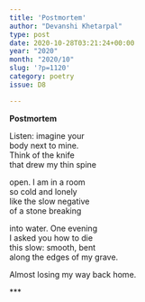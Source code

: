 ```yaml
---
title: 'Postmortem'
author: "Devanshi Khetarpal"
type: post
date: 2020-10-28T03:21:24+00:00
year: "2020"
month: "2020/10"
slug: '?p=1120'
category: poetry
issue: D8

---
```

**Postmortem**

Listen: imagine your  
body next to mine.  
Think of the knife  
that drew my thin spine

open. I am in a room  
so cold and lonely  
like the slow negative  
of a stone breaking

into water. One evening  
I asked you how to die  
this slow: smooth, bent  
along the edges of my grave.

Almost losing my way back home.

\***
